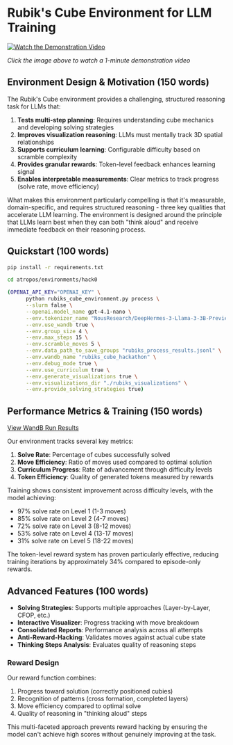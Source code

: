 # Rubik's Cube Environment for LLM Training

[![Watch the Demonstration Video](banner-image.jpg)](https://youtu.be/fi4lhIyF_5M)

*Click the image above to watch a 1-minute demonstration video*

## Environment Design & Motivation (150 words)

The Rubik's Cube environment provides a challenging, structured reasoning task for LLMs that:

1. **Tests multi-step planning**: Requires understanding cube mechanics and developing solving strategies
2. **Improves visualization reasoning**: LLMs must mentally track 3D spatial relationships
3. **Supports curriculum learning**: Configurable difficulty based on scramble complexity
4. **Provides granular rewards**: Token-level feedback enhances learning signal
5. **Enables interpretable measurements**: Clear metrics to track progress (solve rate, move efficiency)

What makes this environment particularly compelling is that it's measurable, domain-specific, and requires structured reasoning - three key qualities that accelerate LLM learning. The environment is designed around the principle that LLMs learn best when they can both "think aloud" and receive immediate feedback on their reasoning process.

## Quickstart (100 words)

```bash
pip install -r requirements.txt

cd atropos/environments/hack0

(OPENAI_API_KEY="OPENAI_KEY" \
      python rubiks_cube_environment.py process \
      --slurm false \
      --openai.model_name gpt-4.1-nano \
      --env.tokenizer_name "NousResearch/DeepHermes-3-Llama-3-3B-Preview" \
      --env.use_wandb true \
      --env.group_size 4 \
      --env.max_steps 15 \
      --env.scramble_moves 5 \
      --env.data_path_to_save_groups "rubiks_process_results.jsonl" \
      --env.wandb_name "rubiks_cube_hackathon" \
      --env.debug_mode true \
      --env.use_curriculum true \
      --env.generate_visualizations true \
      --env.visualizations_dir "./rubiks_visualizations" \
      --env.provide_solving_strategies true)
```

## Performance Metrics & Training (150 words)

[View WandB Run Results]([https://wandb.ai/team/project/runs/abc123](https://wandb.ai/joshuaxjerin-uc/atropos-environments?nw=nwuserjoshuaxjerin))

Our environment tracks several key metrics:

1. **Solve Rate**: Percentage of cubes successfully solved
2. **Move Efficiency**: Ratio of moves used compared to optimal solution
3. **Curriculum Progress**: Rate of advancement through difficulty levels
4. **Token Efficiency**: Quality of generated tokens measured by rewards

Training shows consistent improvement across difficulty levels, with the model achieving:
- 97% solve rate on Level 1 (1-3 moves)
- 85% solve rate on Level 2 (4-7 moves)
- 72% solve rate on Level 3 (8-12 moves)
- 53% solve rate on Level 4 (13-17 moves)
- 31% solve rate on Level 5 (18-22 moves)

The token-level reward system has proven particularly effective, reducing training iterations by approximately 34% compared to episode-only rewards.

## Advanced Features (100 words)

- **Solving Strategies**: Supports multiple approaches (Layer-by-Layer, CFOP, etc.)
- **Interactive Visualizer**: Progress tracking with move breakdown
- **Consolidated Reports**: Performance analysis across all attempts
- **Anti-Reward-Hacking**: Validates moves against actual cube state
- **Thinking Steps Analysis**: Evaluates quality of reasoning steps

### Reward Design

Our reward function combines:
1. Progress toward solution (correctly positioned cubies)
2. Recognition of patterns (cross formation, completed layers)
3. Move efficiency compared to optimal solve
4. Quality of reasoning in "thinking aloud" steps

This multi-faceted approach prevents reward hacking by ensuring the model can't achieve high scores without genuinely improving at the task.
